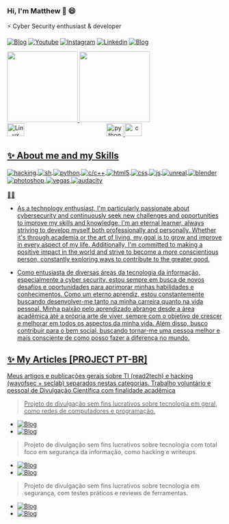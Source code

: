 ### Hi, I'm Matthew 👋 😄

 ⚡  Cyber Security enthusiast & developer 
 
[![Blog](https://img.shields.io/website?label=github+pages&style=for-the-badge&url=https://matheuslaidler.github.io/)](https://matheuslaidler.github.io/)
[![Youtube](https://img.shields.io/badge/YouTube-FF0000?style=for-the-badge&logo=youtube&logoColor=white)](https://youtube.com/@matheuslaidler)
[![Instagram](https://img.shields.io/badge/Instagram-E4405F?style=for-the-badge&logo=instagram&logoColor=white)](https://instagram.com/matheuslaidler)
[![Linkedin](https://img.shields.io/badge/-LinkedIn-%230077B5?style=for-the-badge&logo=linkedin&logoColor=white)](https://www.linkedin.com/in/laidlervidal)
[![Blog](https://img.shields.io/website?label=gitbook+Draft+Articles&style=for-the-badge&url=https://matheuslaidler.gitbook.io/home/)](https://matheuslaidler.gitbook.io/)
  
<div align="left">
  <a href="https://github.com/matheuslaidler">
  <img height="165em" src="https://github-readme-stats-sigma-five.vercel.app/api?username=matheuslaidler&show_icons=true&theme=dracula&include_all_commits=true&count_private=true"/>
  <img height="165em" src="https://github-readme-stats-sigma-five.vercel.app/api/top-langs/?username=matheuslaidler&layout=compact&langs_count=8&theme=dracula"/>
</div>
<div align="center">
  <img align="left" alt="Linux" height="30" width="40" src="https://cdn.jsdelivr.net/gh/devicons/devicon/icons/linux/linux-original.svg">
  <img alt="python" height="30" width="40" src="https://cdn.jsdelivr.net/gh/devicons/devicon/icons/python/python-original.svg">
  <img alt="c" height="30" width="40" src="https://cdn.jsdelivr.net/gh/devicons/devicon/icons/c/c-original.svg">
 </div>
 
## ✨ About me and my Skills 

<div style="display: inline_block">
  <img align="center" alt="hacking" src="https://img.shields.io/badge/<>-hacking-43E3FD?style=for-the-badge&logoColor=black" />
  <img align="center" alt="sh" src="https://img.shields.io/badge/shell_script-28bf94?style=for-the-badge&logo=linux&logoColor=white" />
  <img align="center" alt="python" src="https://img.shields.io/badge/Python-20232A?style=for-the-badge&logo=python&logoColor=61DAFB" />
  <img align="center" alt="c/c++" src="https://img.shields.io/badge/C/C++-2864bf?style=for-the-badge&logo=c&logoColor=white" />
  <img align="center" alt="html5" src="https://img.shields.io/badge/HTML-E34F26?style=for-the-badge&logo=html5&logoColor=white" />
  <img align="center" alt="css" src="https://img.shields.io/badge/CSS-1572B6?style=for-the-badge&logo=css3&logoColor=white" />
  <img align="center" alt="js" src="https://img.shields.io/badge/JavaScript-F7DF1E?style=for-the-badge&logo=javascript&logoColor=black" />
  <img align="center" alt="unreal" src="https://img.shields.io/badge/Unreal-282d38?style=for-the-badge&logo=unrealengine&logoColor=61DAFB" />
  <img align="center" alt="blender" src="https://img.shields.io/badge/Blender-303542?style=for-the-badge&logo=blender&logoColor=c8fb61" />
 <img align="center" alt="photoshop" src="https://img.shields.io/badge/Photoshop-282d38?style=for-the-badge&logo=adobe&logoColor=61DAFB" />
 <img align="center" alt="vegas" src="https://img.shields.io/badge/Vegas_Pro-282A38?style=for-the-badge&logo=sony&logoColor=61DAFB" />
 <img align="center" alt="audacity" src="https://img.shields.io/badge/Audacity-282A28?style=for-the-badge&logo=audacity&logoColor=61DAFB" />
  
</div><br/>   👯🌱  
 
  - As a technology enthusiast, I'm particularly passionate about cybersecurity and continuously seek new challenges and opportunities to improve my skills and knowledge. I'm an eternal learner, always striving to develop myself both professionally and personally. Whether it's through academia or the art of living, my goal is to grow and improve in every aspect of my life. Additionally, I'm committed to making a positive impact in the world and strive to become a more conscientious person, constantly exploring ways to contribute to the greater good.
 
  - Como entusiasta de diversas áreas da tecnologia da informação, especialmente a cyber security, estou sempre em busca de novos desafios e oportunidades para aprimorar minhas habilidades e conhecimentos. Como um eterno aprendiz, estou constantemente buscando desenvolver-me tanto na minha carreira quanto na vida pessoal. Minha paixão pelo aprendizado abrange desde a área acadêmica até a própria arte de viver, sempre com o objetivo de crescer e melhorar em todos os aspectos da minha vida. Além disso, busco contribuir para o bem social, buscando tornar-me uma pessoa melhor e mais consciente de como posso fazer a diferença no mundo.

 ## ✨ My Articles [PROJECT PT-BR]
 
 Meus artigos e publicações gerais sobre TI (read2tech) e hacking (wayofsec + seclab) separados nestas categorias.
 Trabalho voluntário e pessoal de Divulgação Científica com finalidade acadêmica
  
 > Projeto de divulgação sem fins lucrativos sobre tecnologia em geral, como redes de computadores e programação.
 -  [![Blog](https://img.shields.io/website?label=Road2Tech&style=for-the-badge&url=https://road2tech.github.io/)](https://road2tech.github.io)
 -  [![Blog](https://img.shields.io/website?label=Road2Tech+Drafts&style=for-the-badge&url=https://matheuslaidler.gitbook.io/)](https://matheuslaidler.gitbook.io/acervo/welcome/r2t-project)

 > Projeto de divulgação sem fins lucrativos sobre tecnologia com total foco em segurança da informação, como hacking e writeups.
 -  [![Blog](https://img.shields.io/website?label=WayOfSec&style=for-the-badge&url=https://wayofsec.github.io/)](https://wayofsec.github.io)
 -  [![Blog](https://img.shields.io/website?label=WayOfSec+Drafts&style=for-the-badge&url=https://matheuslaidler.gitbook.io/)](https://matheuslaidler.gitbook.io/acervo/welcome/w0s-project)

 > Projeto de divulgação sem fins lucrativos sobre tecnologia em segurança, com testes práticos e reviews de ferramentas.
 -  [![Blog](https://img.shields.io/website?label=SecLab+Videos&style=for-the-badge&url=https://youtube.com/playlist?list=PLPnANif8KhzWzGmHPEn0nKzK5Yk_wYRLi)](https://youtube.com/playlist?list=PLPnANif8KhzWzGmHPEn0nKzK5Yk_wYRLi)
 -  [![Blog](https://img.shields.io/website?label=SecLab+Drafts&style=for-the-badge&url=https://youtube.com/@matheuslaidler)](https://matheuslaidler.gitbook.io/acervo/wayofsec/seclab)

 
